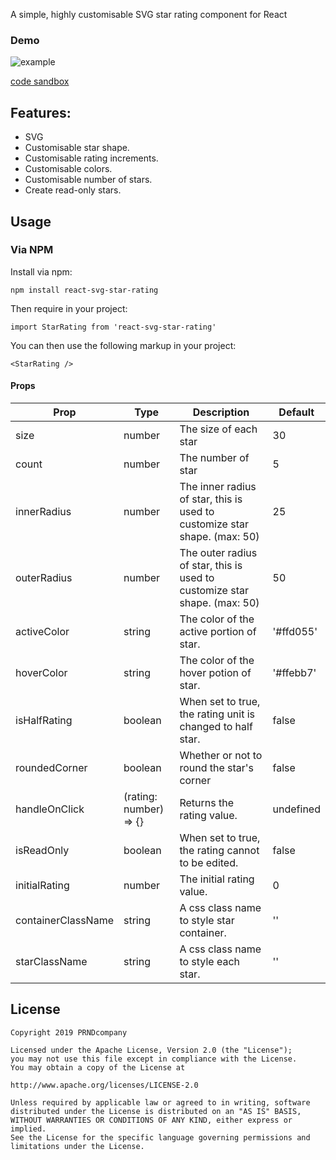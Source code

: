 A simple, highly customisable SVG star rating component for React

### Demo

![example](https://res.cloudinary.com/daqk5u0dg/image/upload/v1563327344/example.png)

[code sandbox](https://codesandbox.io/s/0py2xq5zvv)
## Features:
- SVG 
- Customisable star shape.
- Customisable rating increments.
- Customisable colors.
- Customisable number of stars.
- Create read-only stars.

## Usage

### Via NPM

Install via npm:

`npm install react-svg-star-rating`

Then require in your project:

`import StarRating from 'react-svg-star-rating'`

You can then use the following markup in your project:

`<StarRating />`

#### Props

| Prop  | Type | Description | Default |
| ------------- |------------- | ------------- |-------------|
| size  | number | The size of each star | 30
| count  | number | The number of star| 5 |
| innerRadius  | number | The inner radius of star, this is used to customize star shape. (max: 50) | 25 |
| outerRadius | number | The outer radius of star, this is used to customize star shape. (max: 50) | 50 |
| activeColor  | string | The color of the active portion of star.  | '#ffd055' |
| hoverColor  | string | The color of the hover potion of star.  | '#ffebb7' |
| isHalfRating  | boolean | When set to true, the rating unit is changed to half star. | false |
| roundedCorner  | boolean | Whether or not to round the star's corner | false |
| handleOnClick  | (rating: number) => {} | Returns the rating value. | undefined |
| isReadOnly  | boolean | When set to true, the rating cannot to be edited. | false |
| initialRating  | number | The initial rating value. | 0 |
| containerClassName  | string | A css class name to style star container. | '' |
| starClassName  | string | A css class name to style each star. | '' |


## License 
 ```code
Copyright 2019 PRNDcompany

Licensed under the Apache License, Version 2.0 (the "License");
you may not use this file except in compliance with the License.
You may obtain a copy of the License at

http://www.apache.org/licenses/LICENSE-2.0

Unless required by applicable law or agreed to in writing, software
distributed under the License is distributed on an "AS IS" BASIS,
WITHOUT WARRANTIES OR CONDITIONS OF ANY KIND, either express or implied.
See the License for the specific language governing permissions and
limitations under the License.
```